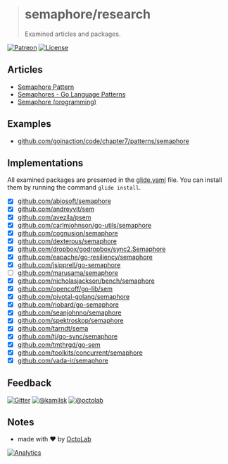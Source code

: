 > # semaphore/research
>
> Examined articles and packages.

[![Patreon](https://img.shields.io/badge/patreon-donate-orange.svg)](https://www.patreon.com/octolab)
[![License](https://img.shields.io/github/license/mashape/apistatus.svg?maxAge=2592000)](LICENSE)

## Articles

- [Semaphore Pattern](http://tmrts.com/go-patterns/synchronization/semaphore.html)
- [Semaphores - Go Language Patterns](https://sites.google.com/site/gopatterns/concurrency/semaphores)
- [Semaphore (programming)](https://en.wikipedia.org/wiki/Semaphore_(programming))

## Examples

- [github.com/goinaction/code/chapter7/patterns/semaphore](https://github.com/goinaction/code/tree/master/chapter7/patterns/semaphore)

## Implementations

All examined packages are presented in the [glide.yaml](glide.yaml) file.
You can install them by running the command `glide install`.

- [x] [github.com/abiosoft/semaphore](https://github.com/abiosoft/semaphore)
- [x] [github.com/andreyvit/sem](https://github.com/andreyvit/sem)
- [x] [github.com/avezila/psem](https://github.com/avezila/psem)
- [x] [github.com/carlmjohnson/go-utils/semaphore](https://github.com/carlmjohnson/go-utils/tree/3990067/semaphore)
- [x] [github.com/cognusion/semaphore](https://github.com/cognusion/semaphore)
- [x] [github.com/dexterous/semaphore](https://github.com/dexterous/semaphore)
- [x] [github.com/dropbox/godropbox/sync2.Semaphore](https://github.com/dropbox/godropbox/blob/236dc4f/sync2/semaphore.go)
- [x] [github.com/eapache/go-resiliency/semaphore](https://github.com/eapache/go-resiliency/blob/b1fe83b/semaphore)
- [x] [github.com/jsipprell/go-semaphore](https://github.com/jsipprell/go-semaphore)
- [ ] [github.com/marusama/semaphore](https://github.com/marusama/semaphore)
- [x] [github.com/nicholasjackson/bench/semaphore](https://github.com/nicholasjackson/bench/tree/39c3cb8/semaphore)
- [x] [github.com/opencoff/go-lib/sem](https://github.com/opencoff/go-lib/tree/ea60bcb/sem)
- [x] [github.com/pivotal-golang/semaphore](https://github.com/pivotal-golang/semaphore)
- [x] [github.com/riobard/go-semaphore](https://github.com/riobard/go-semaphore)
- [x] [github.com/seanjohnno/semaphore](https://github.com/seanjohnno/semaphore)
- [x] [github.com/spektroskop/semaphore](https://github.com/spektroskop/semaphore)
- [x] [github.com/tarndt/sema](https://github.com/tarndt/sema)
- [x] [github.com/tj/go-sync/semaphore](https://github.com/tj/go-sync/tree/8448302/semaphore)
- [x] [github.com/tmthrgd/go-sem](https://github.com/tmthrgd/go-sem)
- [x] [github.com/toolkits/concurrent/semaphore](https://github.com/toolkits/concurrent/tree/a4371d7/semaphore)
- [x] [github.com/vada-ir/semaphore](https://github.com/vada-ir/semaphore)

## Feedback

[![Gitter](https://badges.gitter.im/Join%20Chat.svg)](https://gitter.im/kamilsk/semaphore)
[![@kamilsk](https://img.shields.io/badge/author-%40kamilsk-blue.svg)](https://twitter.com/ikamilsk)
[![@octolab](https://img.shields.io/badge/sponsor-%40octolab-blue.svg)](https://twitter.com/octolab_inc)

## Notes

- made with ❤️ by [OctoLab](https://www.octolab.org/)

[![Analytics](https://ga-beacon.appspot.com/UA-109817251-2/semaphore/research)](https://github.com/igrigorik/ga-beacon)
